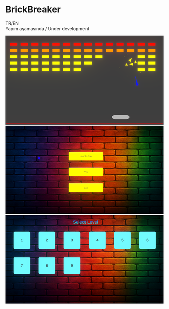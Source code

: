 # BrickBreaker  
TR/EN  
Yapım aşamasında / Under development  

<p>
  <img src="brickbreakergameplay.png" width="600">
  <img src="mainmenu.png" width="600">
  <img src="level.png" width="600">
</p>

